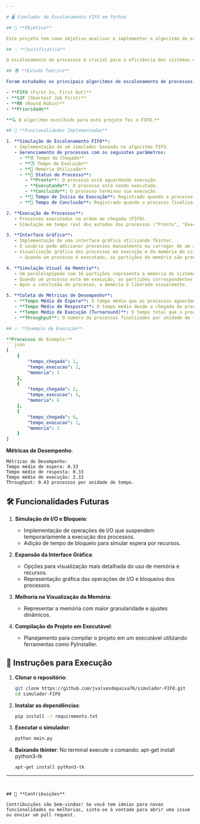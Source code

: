 ```yaml
---

# 🖥️ Simulador de Escalonamento FIFO em Python

## 🎯 **Objetivo**

Este projeto tem como objetivo analisar e implementar o algoritmo de escalonamento de processos **FIFO (First In, First Out)**, simulando o comportamento de processos em um ambiente de sistemas operacionais.

## 💡 **Justificativa**

O escalonamento de processos é crucial para a eficiência dos sistemas operacionais, impactando diretamente a performance e a experiência do usuário. Este projeto oferece uma oportunidade de entender o funcionamento do algoritmo FIFO no contexto de gerenciamento de processos.

## 📚 **Estudo Teórico**

Foram estudados os principais algoritmos de escalonamento de processos, incluindo:

- **FIFO (First In, First Out)**
- **SJF (Shortest Job First)**
- **RR (Round Robin)**
- **Prioridade**

**🔍 O algoritmo escolhido para este projeto foi o FIFO.**

## 🚀 **Funcionalidades Implementadas**

1. **Simulação de Escalonamento FIFO**:
   - Implementação de um simulador baseado no algoritmo FIFO.
   - Gerenciamento de processos com os seguintes parâmetros:
     - **⏰ Tempo de Chegada**
     - **🕒 Tempo de Execução**
     - **💾 Memória Utilizada**
     - **🔄 Status do Processo**:
       - **Pronto**: O processo está aguardando execução.
       - **Executando**: O processo está sendo executado.
       - **Concluído**: O processo terminou sua execução.
     - **🚀 Tempo de Início da Execução**: Registrado quando o processo começa a ser executado.
     - **🏁 Tempo de Conclusão**: Registrado quando o processo finaliza sua execução.

2. **Execução de Processos**:
   - Processos executados na ordem de chegada (FIFO).
   - Simulação em tempo real dos estados dos processos ("Pronto", "Executando", "Concluído").

3. **Interface Gráfica**:
   - Implementação de uma interface gráfica utilizando Tkinter.
   - O usuário pode adicionar processos manualmente ou carregar de um arquivo JSON.
   - Visualização gráfica dos processos em execução e da memória do sistema (representada por um paralelepípedo com 16 partições).
     - Quando um processo é executado, as partições de memória são preenchidas de acordo com o uso de memória do processo.

4. **Simulação Visual da Memória**:
   - Um paralelepípedo com 16 partições representa a memória do sistema.
   - Quando um processo está em execução, as partições correspondentes ao tamanho de memória são coloridas para indicar uso.
   - Após a conclusão do processo, a memória é liberada visualmente.

5. **Coleta de Métricas de Desempenho**:
   - **Tempo Médio de Espera**: O tempo médio que os processos aguardam na fila antes da execução.
   - **Tempo Médio de Resposta**: O tempo médio desde a chegada do processo até o início da execução.
   - **Tempo Médio de Execução (Turnaround)**: O tempo total que o processo leva desde sua chegada até sua conclusão.
   - **Throughput**: O número de processos finalizados por unidade de tempo da simulação.

## 📈 **Exemplo de Execução**

**Processos de Exemplo:**
```json
[
    {
        "tempo_chegada": 1,
        "tempo_execucao": 2,
        "memoria": 1
    },
    {
        "tempo_chegada": 2,
        "tempo_execucao": 3,
        "memoria": 6
    },
    {
        "tempo_chegada": 6,
        "tempo_execucao": 1,
        "memoria": 1
    }
]
```

**Métricas de Desempenho**:
```
Métricas de Desempenho:
Tempo médio de espera: 0.33
Tempo médio de resposta: 0.33
Tempo médio de execução: 2.33
Throughput: 0.43 processos por unidade de tempo.
```

## 🛠️ **Funcionalidades Futuras**

1. **Simulação de I/O e Bloqueio**:
   - Implementação de operações de I/O que suspendem temporariamente a execução dos processos.
   - Adição de tempo de bloqueio para simular espera por recursos.

2. **Expansão da Interface Gráfica**:
   - Opções para visualização mais detalhada do uso de memória e recursos.
   - Representação gráfica das operações de I/O e bloqueios dos processos.

3. **Melhoria na Visualização da Memória**:
   - Representar a memória com maior granularidade e ajustes dinâmicos.

4. **Compilação do Projeto em Executável**:
   - Planejamento para compilar o projeto em um executável utilizando ferramentas como PyInstaller.

## 🔧 **Instruções para Execução**

1. **Clonar o repositório**:
   ```bash
   git clone https://github.com/jvalvesdepaiva76/simulador-FIFO.git
   cd simulador-FIFO
   ```

2. **Instalar as dependências**:
   ```bash
   pip install -r requirements.txt
   ```

3. **Executar o simulador**:
   ```bash
   python main.py
   ```

4. **Baixando tkinter**:
   No terminal execute o comando: apt-get install python3-tk
      ```bash
   apt-get install python3-tk
   ```

---
```


## 🤝 **Contribuições**

Contribuições são bem-vindas! Se você tem ideias para novas funcionalidades ou melhorias, sinta-se à vontade para abrir uma issue ou enviar um pull request.
